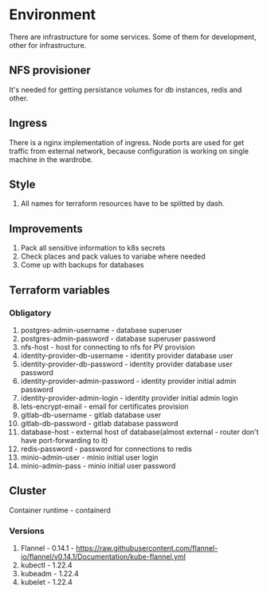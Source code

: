 # Environment

There are infrastructure for some services. Some of them for development, other for infrastructure.

## NFS provisioner

It's needed for getting persistance volumes for db instances, redis and other.

## Ingress

There is a nginx implementation of ingress. Node ports are used for get traffic from external network, because configuration is working on single machine in the wardrobe.

## Style

1. All names for terraform resources have to be splitted by dash.

## Improvements

1. Pack all sensitive information to k8s secrets
2. Check places and pack values to variabe where needed
3. Come up with backups for databases

## Terraform variables

### Obligatory

1. postgres-admin-username - database superuser
2. postgres-admin-password - database superuser password
3. nfs-host - host for connecting to nfs for PV provision
4. identity-provider-db-username - identity provider database user
5. identity-provider-db-password - identity provider database user password
6. identity-provider-admin-password - identity provider initial admin password
7. identity-provider-admin-login - identity provider initial admin login
8. lets-encrypt-email - email for certificates provision
9. gitlab-db-username - gitlab database user
10. gitlab-db-password - gitlab database password
11. database-host - external host of database(almost external - router don't have port-forwarding to it)
12. redis-password - password for connections to redis
13. minio-admin-user - minio initial user login
14. minio-admin-pass - minio initial user password

## Cluster

Container runtime - containerd

### Versions
1. Flannel - 0.14.1 - https://raw.githubusercontent.com/flannel-io/flannel/v0.14.1/Documentation/kube-flannel.yml
2. kubectl - 1.22.4
3. kubeadm - 1.22.4
4. kubelet - 1.22.4
